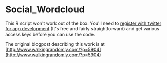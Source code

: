 # Social_Wordcloud
This R script won't work out of the box. You'll need to [register with twitter for app development](https://apps.twitter.com/)  (It's free and fairly straightforward) and get various access keys before you can use the code.

The original blogpost describing this work is at [http://www.walkingrandomly.com/?p=5904](http://www.walkingrandomly.com/?p=5904)
